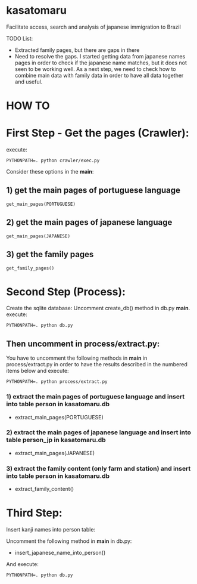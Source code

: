 # kasatomaru
Facilitate access, search and analysis of japanese immigration to Brazil

TODO List:
- Extracted family pages, but there are gaps in there
- Need to resolve the gaps. I started getting data from japanese names pages in order to check if the japanese name matches, but it does not seen to be working well. As a next step, we need to check how to combine main data with family data in order to have all data together and useful.


# HOW TO

# First Step - Get the pages (Crawler):

execute:
```
PYTHONPATH=. python crawler/exec.py
```
Consider these options in the __main__:
## 1) get the main pages of portuguese language
```
get_main_pages(PORTUGUESE)
```
## 2) get the main pages of japanese language
```
get_main_pages(JAPANESE)
```
## 3) get the family pages
```
get_family_pages()
```

# Second Step (Process):

Create the sqlite database:
Uncomment create_db() method in db.py __main__.
execute:
```
PYTHONPATH=. python db.py
```

## Then uncomment in process/extract.py:
You have to uncomment the following methods in __main__ in process/extract.py in order to have the results described in the numbered items below and execute:
```
PYTHONPATH=. python process/extract.py
```

### 1) extract the main pages of portuguese language and insert into table person in kasatomaru.db
- extract_main_pages(PORTUGUESE)

### 2) extract the main pages of japanese language and insert into table person_jp in kasatomaru.db

- extract_main_pages(JAPANESE)

### 3) extract the family content (only farm and station) and insert into table person in kasatomaru.db

- extract_family_content()


# Third Step:

Insert kanji names into person table:

Uncomment the following method in __main__ in db.py: 
- insert_japanese_name_into_person() 

And execute:
```
PYTHONPATH=. python db.py
```